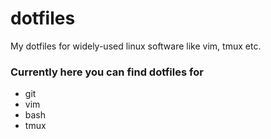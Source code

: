 # dotfiles
My dotfiles for widely-used linux software like vim, tmux etc.

### Currently here you can find dotfiles for
- git
- vim 
- bash
- tmux
